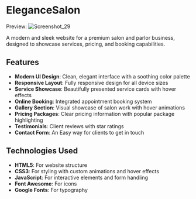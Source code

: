 # EleganceSalon

Preview: 
![Screenshot_29](https://github.com/user-attachments/assets/1ccee004-1623-41d2-b94f-49bb9e89b6e9)

A modern and sleek website for a premium salon and parlor business, designed to showcase services, pricing, and booking capabilities.

## Features

- **Modern UI Design**: Clean, elegant interface with a soothing color palette
- **Responsive Layout**: Fully responsive design for all device sizes
- **Service Showcase**: Beautifully presented service cards with hover effects
- **Online Booking**: Integrated appointment booking system
- **Gallery Section**: Visual showcase of salon work with hover animations
- **Pricing Packages**: Clear pricing information with popular package highlighting
- **Testimonials**: Client reviews with star ratings
- **Contact Form**: An Easy way for clients to get in touch

## Technologies Used

- **HTML5**: For website structure
- **CSS3**: For styling with custom animations and hover effects
- **JavaScript**: For interactive elements and form handling
- **Font Awesome**: For icons
- **Google Fonts**: For typography
